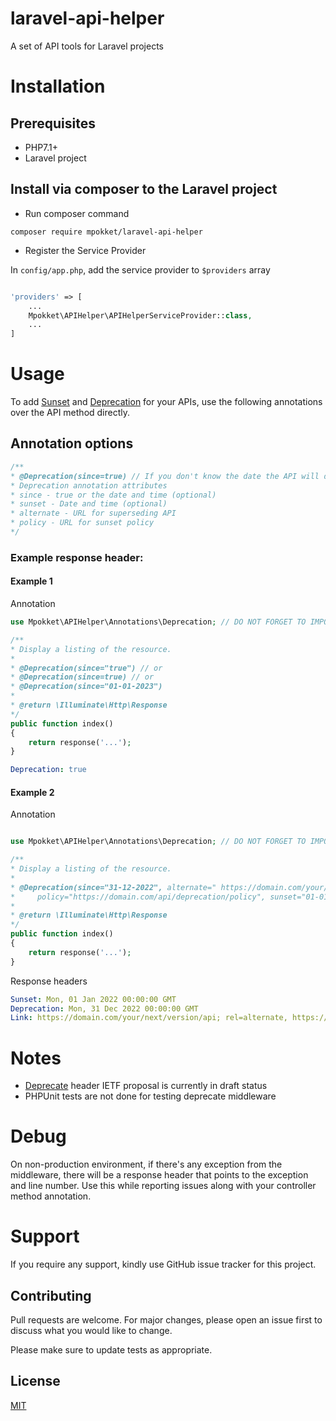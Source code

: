 # laravel-api-helper

A set of API tools for Laravel projects

# Installation

## Prerequisites

 - PHP7.1+
 - Laravel project

## Install via composer to the Laravel project

- Run composer command

`composer require mpokket/laravel-api-helper`

- Register the Service Provider

In `config/app.php`, add the service provider to `$providers` array

```php

'providers' => [
    ...
    Mpokket\APIHelper\APIHelperServiceProvider::class,
    ...
]
```

# Usage

To add [Sunset](https://datatracker.ietf.org/doc/html/rfc8594) and 
[Deprecation](https://tools.ietf.org/id/draft-dalal-deprecation-header-01.html) for your APIs, use the following 
annotations over the API method directly.

## Annotation options

```php
/**
* @Deprecation(since=true) // If you don't know the date the API will deprecated on
* Deprecation annotation attributes
* since - true or the date and time (optional)
* sunset - Date and time (optional)
* alternate - URL for superseding API
* policy - URL for sunset policy 
*/
```

### Example response header:

#### Example 1

Annotation

```php
use Mpokket\APIHelper\Annotations\Deprecation; // DO NOT FORGET TO IMPORT THE ANNOTATION

/**
* Display a listing of the resource.
*
* @Deprecation(since="true") // or
* @Deprecation(since=true) // or
* @Deprecation(since="01-01-2023")
*
* @return \Illuminate\Http\Response
*/
public function index()
{
    return response('...');
}
```

```yaml
Deprecation: true
```


#### Example 2

Annotation

```php

use Mpokket\APIHelper\Annotations\Deprecation; // DO NOT FORGET TO IMPORT THE ANNOTATION

/**
* Display a listing of the resource.
*
* @Deprecation(since="31-12-2022", alternate=" https://domain.com/your/next/version/api", 
*     policy="https://domain.com/api/deprecation/policy", sunset="01-01-2022")
*
* @return \Illuminate\Http\Response
*/
public function index()
{
    return response('...');
}
```

Response headers
```yaml
Sunset: Mon, 01 Jan 2022 00:00:00 GMT
Deprecation: Mon, 31 Dec 2022 00:00:00 GMT
Link: https://domain.com/your/next/version/api; rel=alternate, https://domain.com/api/deprecation/policy; rel=deprecation
```

# Notes
- [Deprecate](https://tools.ietf.org/id/draft-dalal-deprecation-header-01.html) header IETF proposal is currently in 
draft status
- PHPUnit tests are not done for testing deprecate middleware

# Debug

On non-production environment, if there's any exception from the middleware, there will be a response header that 
points to the exception and line number. Use this while reporting issues along with your controller method annotation.

# Support

If you require any support, kindly use GitHub issue tracker for this project.

## Contributing
Pull requests are welcome. For major changes, please open an issue first to discuss what you would like to change.

Please make sure to update tests as appropriate.

## License
[MIT](README.md)
